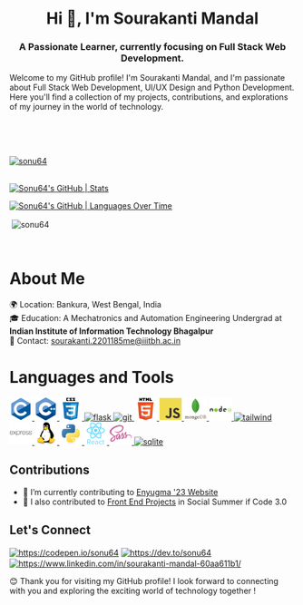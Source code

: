 <h1 align="center">Hi 👋, I'm Sourakanti Mandal</h1>
<h3 align="center">A Passionate Learner, currently focusing on Full Stack Web Development.</h3>
<p>Welcome to my GitHub profile! I'm Sourakanti Mandal, and I'm passionate about Full Stack Web Development, UI/UX Design and Python Development. Here you'll find a collection of my projects, contributions, and explorations of my journey in the world of technology. </p><br><br>

<br>
<p align="left"> <a href="https://github.com/ryo-ma/github-profile-trophy"><img src="https://github-profile-trophy.vercel.app/?username=sonu64&theme=juicyfresh" alt="sonu64" /></a> <br><br>


[![Sonu64's GitHub | Stats](https://stats.quine.sh/Sonu64/github?theme=dark)](https://quine.sh)
<br>

[![Sonu64's GitHub | Languages Over Time](https://stats.quine.sh/Sonu64/languages-over-time?theme=dark)](https://quine.sh?utm_source=widgets&utm_campaign=Sonu64)
<br>
<p>&nbsp;<img align="center" src="https://github-readme-stats.vercel.app/api?username=sonu64&show_icons=true&locale=en" alt="sonu64" /></p>



<br>
<h1>About Me</h1>
<p>🌍 Location: Bankura, West Bengal, India<br>
🎓 Education: A Mechatronics and Automation Engineering Undergrad at <strong>Indian Institute of Information Technology Bhagalpur</strong><br>
📧 Contact: <a href="mailto:sourakanti.2201185me@iiitbh.ac.in">sourakanti.2201185me@iiitbh.ac.in</a>  </p>

<h1>Languages and Tools</h1>
  
<p align="left"> <a href="https://www.cprogramming.com/" target="_blank" rel="noreferrer"> <img src="https://raw.githubusercontent.com/devicons/devicon/master/icons/c/c-original.svg" alt="c" width="40" height="40"/> </a> <a href="https://www.w3schools.com/cpp/" target="_blank" rel="noreferrer"> <img src="https://raw.githubusercontent.com/devicons/devicon/master/icons/cplusplus/cplusplus-original.svg" alt="cplusplus" width="40" height="40"/> </a> <a href="https://www.w3schools.com/css/" target="_blank" rel="noreferrer"> <img src="https://raw.githubusercontent.com/devicons/devicon/master/icons/css3/css3-original-wordmark.svg" alt="css3" width="40" height="40"/> </a> <a href="https://flask.palletsprojects.com/" target="_blank" rel="noreferrer"> <img src="https://www.vectorlogo.zone/logos/pocoo_flask/pocoo_flask-icon.svg" alt="flask" width="40" height="40"/> </a> <a href="https://git-scm.com/" target="_blank" rel="noreferrer"> <img src="https://www.vectorlogo.zone/logos/git-scm/git-scm-icon.svg" alt="git" width="40" height="40"/> </a> <a href="https://www.w3.org/html/" target="_blank" rel="noreferrer"> <img src="https://raw.githubusercontent.com/devicons/devicon/master/icons/html5/html5-original-wordmark.svg" alt="html5" width="40" height="40"/> </a> <a href="https://developer.mozilla.org/en-US/docs/Web/JavaScript" target="_blank" rel="noreferrer"> <img src="https://raw.githubusercontent.com/devicons/devicon/master/icons/javascript/javascript-original.svg" alt="javascript" width="40" height="40"/> </a> 
 <a href="https://www.mongodb.com/" target="_blank" rel="noreferrer"> <img src="https://raw.githubusercontent.com/devicons/devicon/master/icons/mongodb/mongodb-original-wordmark.svg" alt="mongodb" width="40" height="40"/> </a><a href="https://nodejs.org" target="_blank" rel="noreferrer"> <img src="https://raw.githubusercontent.com/devicons/devicon/master/icons/nodejs/nodejs-original-wordmark.svg" alt="nodejs" width="40" height="40"/> </a><a href="https://tailwindcss.com/" target="_blank" rel="noreferrer"> <img src="https://www.vectorlogo.zone/logos/tailwindcss/tailwindcss-icon.svg" alt="tailwind" width="40" height="40"/> </a><a href="https://expressjs.com" target="_blank" rel="noreferrer"> <img src="https://raw.githubusercontent.com/devicons/devicon/master/icons/express/express-original-wordmark.svg" alt="express" width="40" height="40"/> </a>
 <a href="https://www.linux.org/" target="_blank" rel="noreferrer"> <img src="https://raw.githubusercontent.com/devicons/devicon/master/icons/linux/linux-original.svg" alt="linux" width="40" height="40"/> </a> <a href="https://www.python.org" target="_blank" rel="noreferrer"> <img src="https://raw.githubusercontent.com/devicons/devicon/master/icons/python/python-original.svg" alt="python" width="40" height="40"/> </a> <a href="https://reactjs.org/" target="_blank" rel="noreferrer"> <img src="https://raw.githubusercontent.com/devicons/devicon/master/icons/react/react-original-wordmark.svg" alt="react" width="40" height="40"/> </a> <a href="https://sass-lang.com" target="_blank" rel="noreferrer"> <img src="https://raw.githubusercontent.com/devicons/devicon/master/icons/sass/sass-original.svg" alt="sass" width="40" height="40"/> </a> <a href="https://www.sqlite.org/" target="_blank" rel="noreferrer"> <img src="https://www.vectorlogo.zone/logos/sqlite/sqlite-icon.svg" alt="sqlite" width="40" height="40"/> </a> </p>

 


## Contributions
- 🔭 I’m currently contributing to [Enyugma '23 Website](https://github.com/DevCIIITBhagalpur/enyugma23)
- 🔭 I also contributed to [Front End Projects](https://github.com/TusharKesarwani/Front-End-Projects) in Social Summer if Code 3.0

## Let's Connect
<p align="left">
<a href="https://codepen.io/https://codepen.io/sonu64" target="blank"><img align="center" src="https://raw.githubusercontent.com/rahuldkjain/github-profile-readme-generator/master/src/images/icons/Social/codepen.svg" alt="https://codepen.io/sonu64" height="30" width="40" /></a>
<a href="https://dev.to/https://dev.to/sonu64" target="blank"><img align="center" src="https://raw.githubusercontent.com/rahuldkjain/github-profile-readme-generator/master/src/images/icons/Social/devto.svg" alt="https://dev.to/sonu64" height="30" width="40" /></a>
<a href="https://linkedin.com/in/https://www.linkedin.com/in/sourakanti-mandal-60aa611b1/" target="blank"><img align="center" src="https://raw.githubusercontent.com/rahuldkjain/github-profile-readme-generator/master/src/images/icons/Social/linked-in-alt.svg" alt="https://www.linkedin.com/in/sourakanti-mandal-60aa611b1/" height="30" width="40" /></a>
</p>  



😊 Thank you for visiting my GitHub profile! I look forward to connecting with you and exploring the exciting world of technology together !   




